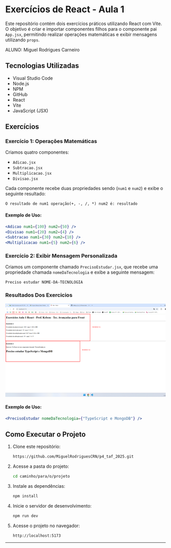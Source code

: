 # Exercícios de React - Aula 1

Este repositório contém dois exercícios práticos utilizando React com Vite. O objetivo é criar e importar componentes filhos para o componente pai `App.jsx`, permitindo realizar operações matemáticas e exibir mensagens utilizando `props`.

ALUNO: Miguel Rodrigues Carneiro

## Tecnologias Utilizadas
- Visual Studio Code
- Node.js
- NPM
- GitHub
- React
- Vite
- JavaScript (JSX)

## Exercícios

### Exercício 1: Operações Matemáticas
Criamos quatro componentes:

- `Adicao.jsx`
- `Subtracao.jsx`
- `Multiplicacao.jsx`
- `Divisao.jsx`

Cada componente recebe duas propriedades sendo (`num1` e `num2`) e exibe o seguinte resultado:

```
O resultado de num1 operação(+, -, /, *) num2 é: resultado
```

#### Exemplo de Uso:
```jsx
<Adicao num1={100} num2={50} />
<Divisao num1={20} num2={4} />
<Subtracao num1={30} num2={10} />
<Multiplicacao num1={5} num2={6} />
```

### Exercício 2: Exibir Mensagem Personalizada
Criamos um componente chamado `PrecisoEstudar.jsx`, que recebe uma propriedade chamada `nomeDaTecnologia` e exibe a seguinte mensagem:

```
Preciso estudar NOME-DA-TECNOLOGIA
```

### Resultados Dos Exercicios


![Descrição da Imagem](src/resultado/Screenshot_2.png)


#### Exemplo de Uso:
```jsx
<PrecisoEstudar nomeDaTecnologia={"TypeScript e MongoDB"} />
```

## Como Executar o Projeto

1. Clone este repositório:
   ```sh
   https://github.com/MiguelRodriguesCRN/p4_taf_2025.git
   ```

2. Acesse a pasta do projeto:
   ```sh
   cd caminho/para/o/projeto
   ```

3. Instale as dependências:
   ```sh
   npm install
   ```

4. Inicie o servidor de desenvolvimento:
   ```sh
   npm run dev
   ```

5. Acesse o projeto no navegador:
   ```
   http://localhost:5173
   ```

---

